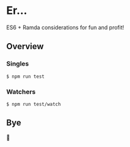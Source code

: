 # Er...

ES6 + Ramda considerations for fun and profit!

## Overview

### Singles

    $ npm run test

### Watchers

    $ npm run test/watch

## Bye

🍄
